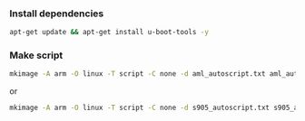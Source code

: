 ### Install dependencies

```sh
apt-get update && apt-get install u-boot-tools -y
```

### Make script

```sh
mkimage -A arm -O linux -T script -C none -d aml_autoscript.txt aml_autoscript
```

or

```sh
mkimage -A arm -O linux -T script -C none -d s905_autoscript.txt s905_autoscript
```
